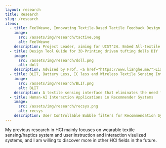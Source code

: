 ```yaml
---
layout: research
title: Research
slug: /research
items:
  - title: FeelWeave, Innovating Textile-Based Tactile Feedback Design Tool in Wearable Garments
    image:
      src: /assets/img/research/tactive.png
      alt: FeelWeave
    description: Project Leader, aiming for UIST'24. Embed All-textile Haptics with SMA material, Higher Reading Rate with Parallel Computing and more sensitive sensing with Machine Learning in textile sensor system for tactile response in wearable devices and samrt garment shape changing for style and tailoring convert. With a design tool proposed for instruction of prototyping all-textile and environmental-friendly haptics systems.
  - title: Design Tool Guide for 3D-Printing driven tufting dolls DIY
    image:
      src: /assets/img/research/doll.png
      alt: doll
    description: Advised by Prof. <a href="https://www.lianghe.me/">Liang He</a>. Lattices and guiding marks generation algorithms for 3D models, and AR-based immersive instruction system. Aiming for UIST'24.
  - title: BLIT, Battery Less, IC less and Wireless Textile Sensing Interface
    image:
      src: /assets/img/research/BLIT.png
      alt: BLIT
    description: A textile sensing interface that eliminates the need for ICs, batteries and connectors in textiles, using near field electromagnetic coupling for wireless power transfer and data acquisition from textile based multi sensor circuits; with mathematical models for High-Performance Curve Fitting Iteration and Circuit Analysis in Complex Fuctions. For more information, <a href="https://drive.google.com/file/d/1VV_1cWfDzp1y3XpA_zS_pv6Ar3tqCIlm/view?usp=drive_link">Video</a>.
  - title: Human-AI Interaction Applications in Recommender Systems
    image:
      src: /assets/img/research/recsys.png
      alt: recsys
    description: User Controllable Bubble filters for Recommendation System to eliminate outdated data and redundancy; Dynamic Learning process with user Interaction to reduce unfairness and bias in content recommendation. Contributor of <a href="https://github.com/lhl08/RecStudio">RecStudio</a>, a unified, highly modularized recommendation library based on PyTorch.
---
```


My previous research in HCI mainly focuses on wearable textile sensing/haptics system and user instruction and interaction visulized systems, and I am willing to discover more in other HCI fields in the future.
<br />